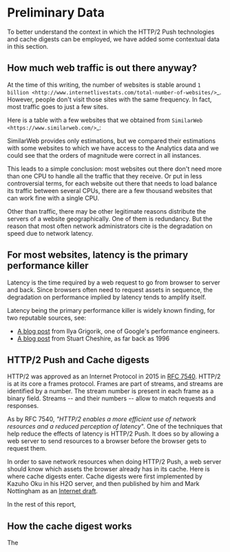 
Preliminary Data
================

To better understand the context in which the HTTP/2 Push technologies
and cache digests can be employed, we have added some contextual data in
this section.

How much web traffic is out there anyway?
-----------------------------------------

At the time of this writing, the number of websites is stable around
`1 billion <http://www.internetlivestats.com/total-number-of-websites/>`_.
However, people don't  visit those sites with the same frequency.
In fact, most  traffic goes to just a few sites.

Here is a table with a few websites that we obtained from
`SimilarWeb <https://www.similarweb.com/>`_:



SimilarWeb provides only estimations, but we compared their
estimations with some websites to which we have access to the Analytics data
and we could see that the orders of magnitude were correct
in all instances.

This leads to a simple conclusion: most websites out there  don't
need more than one CPU to handle all the traffic that they receive.
Or put in less controversial terms, for each website out there that
needs to load balance its traffic between several CPUs, there
are a few thousand websites that can work fine with a single CPU.

Other than traffic, there may be other legitimate reasons distribute the
servers of a website geographically.
One of them is redundancy.
But the reason that most often network administrators cite is
the degradation on speed due to network latency.


For most websites, latency is the primary performance killer
------------------------------------------------------------

Latency is the time required by a web request to go from browser
to server and back.
Since browsers often need to request assets in sequence,
the degradation on performance implied by latency
tends to amplify itself.

Latency being the primary performance killer is widely known finding,
for two reputable sources, see:

* [A  blog post](https://www.igvita.com/2012/07/19/latency-the-new-web-performance-bottleneck/) from Ilya Grigorik, one of Google's performance engineers.
* [A blog post](http://rescomp.stanford.edu/~cheshire/rants/Latency.html) from Stuart Cheshire, as far back as 1996


HTTP/2 Push and Cache digests
-----------------------------

HTTP/2 was approved as an Internet Protocol in 2015 in [RFC 7540](https://tools.ietf.org/html/rfc7540).
HTTP/2 is at its core  a frames protocol.
Frames are part of streams, and streams are identified by a number.
The stream number is present in each frame as a binary field.
Streams -- and their numbers -- allow to match requests and responses.

As by RFC 7540,  *"HTTP/2 enables a more efficient use of network
resources and a reduced perception of latency*".
One of the techniques that help  reduce the effects of latency is HTTP/2 Push.
It does so by allowing a web server to send resources to a  browser before
the browser gets to request them.

In order to save network resources when doing HTTP/2 Push, a web server should know
which assets the browser already has in its cache.
Here is where cache digests enter.
Cache digests were first implemented by Kazuho Oku in his H2O server, and then published
by him and Mark Nottingham as an
[Internet draft](https://tools.ietf.org/html/draft-kazuho-h2-cache-digest-00).

In the rest of this report,


How the cache digest works
--------------------------

The
